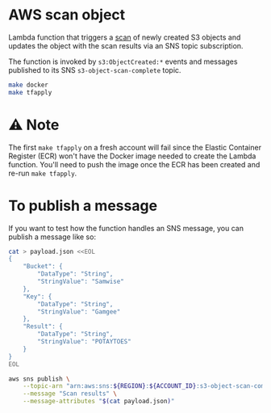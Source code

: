 # AWS scan object
Lambda function that triggers a [scan](https://scan-files.alpha.canada.ca) of newly created S3 objects and updates the object with the scan results via an SNS topic subscription.

The function is invoked by `s3:ObjectCreated:*` events and messages published to its SNS `s3-object-scan-complete` topic.

```sh
make docker
make tfapply
```

# ⚠️ Note
The first `make tfapply` on a fresh account will fail since the Elastic Container Register (ECR) won't have the Docker image needed to create the Lambda function.  You'll need to push the image once the ECR has been created and re-run `make tfapply`.

# To publish a message
If you want to test how the function handles an SNS message, you can publish a message like so:
```sh
cat > payload.json <<EOL 
{
    "Bucket": {
        "DataType": "String",
        "StringValue": "Samwise"
    },
    "Key": {
        "DataType": "String",
        "StringValue": "Gamgee"
    },
    "Result": {
        "DataType": "String",
        "StringValue": "POTAYTOES"
    }
}
EOL

aws sns publish \
    --topic-arn "arn:aws:sns:${REGION}:${ACCOUNT_ID}:s3-object-scan-complete" \
    --message "Scan results" \
    --message-attributes "$(cat payload.json)"
```


